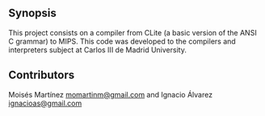 ## Synopsis

This project consists on a compiler from CLite (a basic version of the ANSI C grammar) 
to MIPS. This code was developed to the compilers and interpreters subject at Carlos III
de Madrid University.

## Contributors

Moisés Martínez momartinm@gmail.com and Ignacio Álvarez ignacioas@gmail.com

